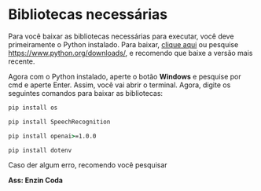 # Bibliotecas necessárias

Para você baixar as bibliotecas necessárias para executar, você deve primeiramente o Python instalado. Para baixar, [clique aqui](https://www.python.org/downloads/) ou pesquise https://www.python.org/downloads/, e recomendo que baixe a versão mais recente.

Agora com o Python instalado, aperte o botão **Windows** e pesquise por cmd e aperte Enter. Assim, você vai abrir o terminal. Agora, digite os seguintes comandos para baixar as bibliotecas:

```cmd
pip install os
```

```cmd
pip install SpeechRecognition
```

```cmd
pip install openai>=1.0.0
```

```cmd
pip install dotenv
```

Caso der algum erro, recomendo você pesquisar

**Ass: Enzin Coda**
